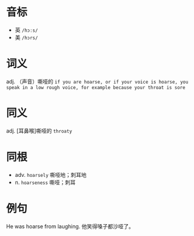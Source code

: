 # 音标

- 英 `/hɔːs/`
- 美 `/hɔrs/`

# 词义

adj. （声音）嘶哑的
`if you are hoarse, or if your voice is hoarse, you speak in a low rough voice, for example because your throat is sore`

# 同义

adj. [耳鼻喉]嘶哑的
`throaty`

# 同根

- adv. `hoarsely` 嘶哑地；刺耳地
- n. `hoarseness` 嘶哑；刺耳

# 例句

He was hoarse from laughing.
他笑得嗓子都沙哑了。



